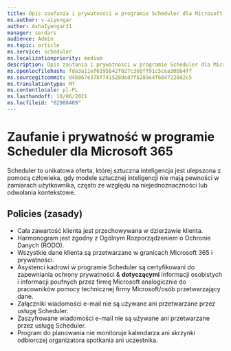 ```yaml
---
title: Opis zaufania i prywatności w programie Scheduler dla Microsoft 365.
ms.author: v-aiyengar
author: AshaIyengar21
manager: serdars
audience: Admin
ms.topic: article
ms.service: scheduler
ms.localizationpriority: medium
description: Opis zaufania i prywatności w programie Scheduler dla Microsoft 365 jest używany w modelach sieci AI i przy pomocy sieci AI pomaganych przez człowieka.
ms.openlocfilehash: fda3a11ef6195b42f027c360ff91c5cea30bb4ff
ms.sourcegitcommit: d4b867e37bf741528ded7fb289e4f6847228d2c5
ms.translationtype: MT
ms.contentlocale: pl-PL
ms.lasthandoff: 10/06/2021
ms.locfileid: "62988409"
---
```

# <a name="trust-and-privacy-in-scheduler-for-microsoft-365"></a>Zaufanie i prywatność w programie Scheduler dla Microsoft 365

Scheduler to unikatowa oferta, której sztuczna inteligencja jest ulepszona z pomocą człowieka, gdy modele sztucznej inteligencji nie mają pewności w zamiarach użytkownika, często ze względu na niejednoznaczności lub odwołania kontekstowe. 

## <a name="policies"></a>Policies (zasady)

- Cała zawartość klienta jest przechowywana w dzierżawie klienta.
- Harmonogram jest zgodny z Ogólnym Rozporządzeniem o Ochronie Danych (RODO).
- Wszystkie dane klienta są przetwarzane w granicach Microsoft 365 i prywatności.
- Asystenci kadrowi w programie Scheduler są certyfikowani do zapewniania ochrony prywatności & **dotyczącymi** informacji osobistych i informacji poufnych przez firmę Microsoft analogicznie do pracowników pomocy technicznej firmy Microsoft/osób przetwarzający dane. 
- Załączniki wiadomości e-mail nie są używane ani przetwarzane przez usługę Scheduler.
- Zaszyfrowane wiadomości e-mail nie są używane ani przetwarzane przez usługę Scheduler.
- Program do planowania nie monitoruje kalendarza ani skrzynki odbiorczej organizatora spotkania ani uczestnika. 
